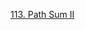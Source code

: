 [113. Path Sum II](https://github.com/Qirui0805/Personal-Blog/blob/master/%E7%AE%97%E6%B3%95/Leetcode/113.%20Path%20Sum%20II.md)
